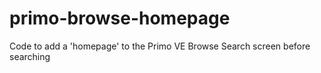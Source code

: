 # primo-browse-homepage
Code to add a 'homepage' to the Primo VE Browse Search screen before searching
